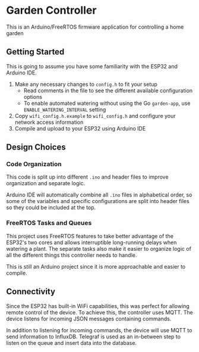 # Garden Controller

This is an Arduino/FreeRTOS firmware application for controlling a home garden


## Getting Started
This is going to assume you have some familiarity with the ESP32 and Arduino IDE. 
1. Make any necessary changes to `config.h` to fit your setup
    - Read comments in the file to see the different available configuration options
    - To enable automated watering without using the Go `garden-app`, use `ENABLE_WATERING_INTERVAL` setting
2. Copy `wifi_config.h.example` to `wifi_config.h` and configure your network access information
3. Compile and upload to your ESP32 using Arduino IDE


## Design Choices

### Code Organization
This code is split up into different `.ino` and header files to improve organization and separate logic.

Arduino IDE will automatically combine all `.ino` files in alphabetical order, so some of the variables and specific configurations are split into header files so they could be included at the top.


### FreeRTOS Tasks and Queues
This project uses FreeRTOS features to take better advantage of the ESP32's two cores and allows interruptible long-running delays when watering a plant. The separate tasks also make it easier to organize logic of all the different things this controller needs to handle.

This is still an Arduino project since it is more approachable and easier to compile.


## Connectivity
Since the ESP32 has built-in WiFi capabilities, this was perfect for allowing remote control of the device. To achieve this, the controller uses MQTT. The device listens for incoming JSON messages containing commands. 

In addition to listening for incoming commands, the device will use MQTT to send information to InfluxDB. Telegraf is used as an in-between step to listen on the queue and insert data into the database.
